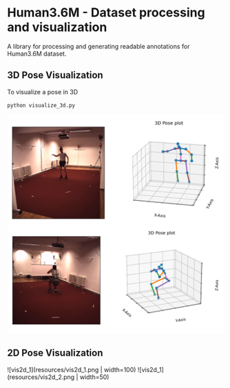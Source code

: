 # Human3.6M - Dataset processing and visualization
A library for processing and generating readable annotations for Human3.6M dataset.

## 3D Pose Visualization
To visualize a pose in 3D
```
python visualize_3d.py
```
![vis3d_1](resources/vis3d_1.png)
![vis3d_1](resources/vis3d_2.png)

## 2D Pose Visualization
![vis2d_1](resources/vis2d_1.png | width=100)
![vis2d_1](resources/vis2d_2.png | width=50)
